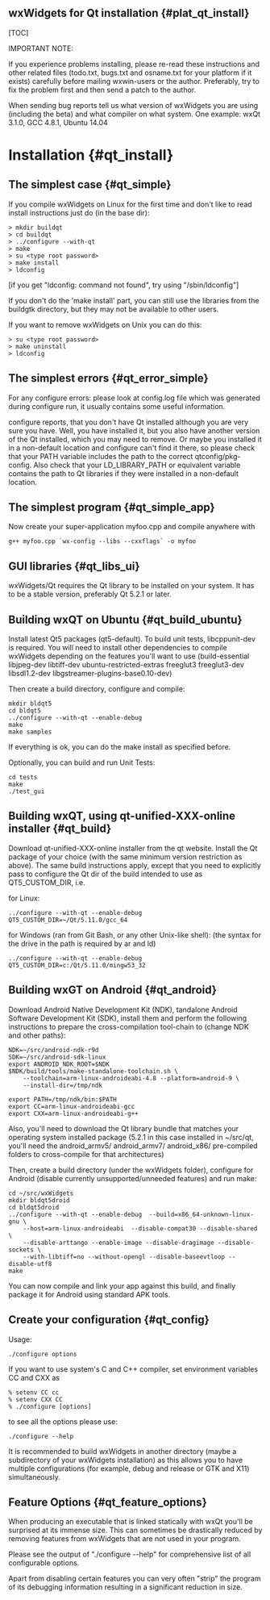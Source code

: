 wxWidgets for Qt installation          {#plat_qt_install}
-----------------------------

[TOC]

IMPORTANT NOTE:

  If you experience problems installing, please re-read these
  instructions and other related files (todo.txt, bugs.txt and
  osname.txt for your platform if it exists) carefully before
  mailing wxwin-users or the author. Preferably, try to fix the
  problem first and then send a patch to the author.

  When sending bug reports tell us what version of wxWidgets you are
  using (including the beta) and what compiler on what system. One
  example: wxQt 3.1.0, GCC 4.8.1, Ubuntu 14.04

Installation                           {#qt_install}
============

The simplest case                      {#qt_simple}
-------------------

If you compile wxWidgets on Linux for the first time and don't like to read
install instructions just do (in the base dir):

    > mkdir buildqt
    > cd buildqt
    > ../configure --with-qt
    > make
    > su <type root password>
    > make install
    > ldconfig

[if you get "ldconfig: command not found", try using "/sbin/ldconfig"]

If you don't do the 'make install' part, you can still use the libraries from
the buildgtk directory, but they may not be available to other users.

If you want to remove wxWidgets on Unix you can do this:

    > su <type root password>
    > make uninstall
    > ldconfig

The simplest errors                    {#qt_error_simple}
---------------------

For any configure errors: please look at config.log file which was generated
during configure run, it usually contains some useful information.

configure reports, that you don't have Qt  installed although you are very
sure you have. Well, you have installed it, but you also have another
version of the Qt installed, which you may need to remove. Or maybe you
installed it in a non-default location and configure can't find it there,
so please check that your PATH variable includes the path to the correct
qtconfig/pkg-config. Also check that your LD_LIBRARY_PATH or equivalent
variable contains the path to Qt libraries if they were installed in a
non-default location.

The simplest program                   {#qt_simple_app}
----------------------

Now create your super-application myfoo.cpp and compile anywhere with

    g++ myfoo.cpp `wx-config --libs --cxxflags` -o myfoo

GUI libraries                          {#qt_libs_ui}
---------------

wxWidgets/Qt requires the Qt library to be installed on your system. It has
to be a stable version, preferably Qt 5.2.1 or later.

Building wxQT on Ubuntu                {#qt_build_ubuntu}
-------------------------

Install latest Qt5 packages (qt5-default). To build unit tests, libcppunit-dev
is required. You will need to install other dependencies to compile wxWidgets
depending on the features you'll want to use (build-essential libjpeg-dev
libtiff-dev ubuntu-restricted-extras freeglut3 freeglut3-dev libsdl1.2-dev
libgstreamer-plugins-base0.10-dev)


Then create a build directory, configure and compile:

    mkdir bldqt5
    cd bldqt5
    ../configure --with-qt --enable-debug
    make
    make samples

If everything is ok, you can do the make install as specified before.

Optionally, you can build and run Unit Tests:

    cd tests
    make
    ./test_gui

Building wxQT, using qt-unified-XXX-online installer {#qt_build}
------------------------------------------------------

Download qt-unified-XXX-online installer from the qt website.
Install the Qt package of your choice (with the same minimum version
restriction as above).
The same build instructions apply, except that you need to explicitly pass
to configure the Qt dir of the build intended to use as QT5_CUSTOM_DIR, i.e.

for Linux:

    ../configure --with-qt --enable-debug QT5_CUSTOM_DIR=~/Qt/5.11.0/gcc_64

for Windows (ran from Git Bash, or any other Unix-like shell):
(the syntax for the drive in the path is required by ar and ld)

    ../configure --with-qt --enable-debug QT5_CUSTOM_DIR=c:/Qt/5.11.0/mingw53_32

Building wxGT on Android               {#qt_android}
--------------------------

Download Android Native Development Kit (NDK), tandalone Android Software
Development Kit (SDK), install them and perform the following instructions to
prepare the cross-compilation tool-chain to (change NDK and other paths):

    NDK=~/src/android-ndk-r9d
    SDK=~/src/android-sdk-linux
    export ANDROID_NDK_ROOT=$NDK
    $NDK/build/tools/make-standalone-toolchain.sh \
        --toolchain=arm-linux-androideabi-4.8 --platform=android-9 \
        --install-dir=/tmp/ndk

    export PATH=/tmp/ndk/bin:$PATH
    export CC=arm-linux-androideabi-gcc
    export CXX=arm-linux-androideabi-g++


Also, you'll need to download the Qt library bundle that matches your operating
system installed package (5.2.1 in this case installed in ~/src/qt, you'll need
the android_armv5/ android_armv7/ android_x86/ pre-compiled folders to
cross-compile for that architectures)

Then, create a build directory (under the wxWidgets folder), configure for
Android (disable currently unsupported/unneeded features) and run make:

    cd ~/src/wxWidgets
    mkdir bldqt5droid
    cd bldqt5droid
    ../configure --with-qt --enable-debug  --build=x86_64-unknown-linux-gnu \
        --host=arm-linux-androideabi  --disable-compat30 --disable-shared \
        --disable-arttango --enable-image --disable-dragimage --disable-sockets \
        --with-libtiff=no --without-opengl --disable-baseevtloop --disable-utf8
    make

You can now compile and link your app against this build, and finally
package it for Android using standard APK tools.

Create your configuration              {#qt_config}
---------------------------

Usage:

    ./configure options

If you want to use system's C and C++ compiler,
set environment variables CC and CXX as

    % setenv CC cc
    % setenv CXX CC
    % ./configure [options]

to see all the options please use:

    ./configure --help

It is recommended to build wxWidgets in another directory (maybe a
subdirectory of your wxWidgets installation) as this allows you to
have multiple configurations (for example, debug and release or GTK
and X11) simultaneously.

Feature Options                        {#qt_feature_options}
-----------------

When producing an executable that is linked statically with wxQt
you'll be surprised at its immense size. This can sometimes be
drastically reduced by removing features from wxWidgets that
are not used in your program.

Please see the output of "./configure --help" for comprehensive list
of all configurable options.

Apart from disabling certain features you can very often "strip"
the program of its debugging information resulting in a significant
reduction in size.
